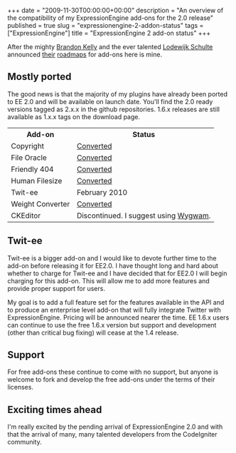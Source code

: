 +++
date = "2009-11-30T00:00:00+00:00"
description = "An overview of the compatibility of my ExpressionEngine add-ons for the 2.0 release"
published = true
slug = "expressionengine-2-addon-status"
tags = ["ExpressionEngine"]
title = "ExpressionEngine 2 add-on status"
+++

After the mighty <a href="http://brandon-kelly.com/">Brandon Kelly</a> and the
ever talented <a href="http://loweblog.com/">Lodewijk Schulte</a> announced
<a href="http://brandon-kelly.com/blog/transitions">their</a>
<a href="http://loweblog.com/freelance/article/ee20-addon-roadmap/">roadmaps</a>
for add-ons here is mine.

## Mostly ported

The good news is that the majority of my plugins have already been ported to EE
2.0 and will be available on launch date. You'll find the 2.0 ready versions
tagged as 2.x.x in the github repositories. 1.6.x releases are still available
as 1.x.x tags on the download page.

<table>
  <tr>
    <th>Add-on</th>
    <th>Status</th>
  </tr>
  <tr>
    <td>Copyright</td>
    <td><a href="http://github.com/shapeshed/copyright.ee_addon">Converted</a></td>
  </tr>
  <tr>
    <td>File Oracle</td>
    <td><a href="http://github.com/shapeshed/file_oracle.ee_addon">Converted</a></td>
  </tr>
  <tr>
    <td>Friendly 404</td>
    <td><a href="http://github.com/shapeshed/friendly_404.ee_addon">Converted</a></td>
  </tr>
  <tr>
    <td>Human Filesize</td>
    <td><a href="http://github.com/shapeshed/human_filesize.ee_addon">Converted</a></td>
  </tr>
  <tr>
    <td>Twit-ee</td>
    <td>February 2010</td>
  </tr>
  <tr>
    <td>Weight Converter</td>
    <td><a href="http://github.com/shapeshed/weight_converter.ee_addon">Converted</a></td>
  </tr>
  <tr>
    <td>CKEditor</td>
    <td>Discontinued. I suggest using <a href="http://brandon-kelly.com/wygwam">Wygwam</a>.</td>
  </tr>
</table>

## Twit-ee

Twit-ee is a bigger add-on and I would like to devote further time to the add-on
before releasing it for EE2.0. I have thought long and hard about whether to
charge for Twit-ee and I have decided that for EE2.0 I will begin charging for
this add-on. This will allow me to add more features and provide proper support
for users.

My goal is to add a full feature set for the features available in the API and
to produce an enterprise level add-on that will fully integrate Twitter with
ExpressionEngine. Pricing will be announced nearer the time. EE 1.6.x users can
continue to use the free 1.6.x version but support and development (other than
critical bug fixing) will cease at the 1.4 release.

## Support

For free add-ons these continue to come with no support, but anyone is welcome
to fork and develop the free add-ons under the terms of their licenses.

## Exciting times ahead

I'm really excited by the pending arrival of ExpressionEngine 2.0 and with that
the arrival of many, many talented developers from the CodeIgniter community.
